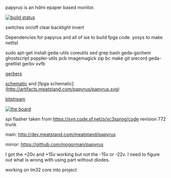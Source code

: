 papyrus is an hdmi epaper based monitor.

[![build status](http://ci.meatstand.com/projects/4/status.png?ref=master)](http://ci.meatstand.com/projects/4?ref=master)

switches
on/off
clear
backlight
invert

Dependencies for papyrus and all of ise to build fpga code. yosys to make netlist

sudo apt-get install geda-utils coreutils sed grep bash geda-gschem ghostscript poppler-utils pcb imagemagick zip bc make git srecord geda-gnetlist gerbv xvfb

[gerbers](http://artifacts.meatstand.com/papyrus/gerbers.zip)

[schematic](http://artifacts.meatstand.com/papyrus/schematic.png) and [fpga schematic] (http://artifacts.meatstand.com/papyrus/papyrus.svg)

[bitstream](http://artifacts.meatstand.com/papyrus/papyrus.bit)

[![the board](http://artifacts.meatstand.com/papyrus/board.png)](http://artifacts.meatstand.com/papyrus/board.png)


spi flasher taken from https://svn.code.sf.net/p/xc3sprog/code revision 772 trunk

main: http://dev.meatstand.com/meatstand/papyrus

mirror: https://github.com/mogorman/papyrus

I got the +20v and +15v working but not the -15v or -22v.  I need to figure out what is wrong with using part without diodes.

working on lm32 core into project
